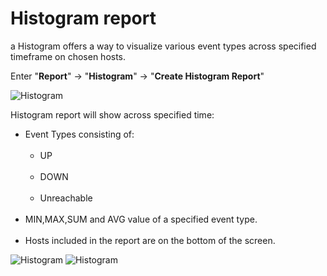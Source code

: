 # Histogram report

a Histogram offers a way to visualize various event types across specified timeframe on chosen hosts. 


Enter "**Report**" -> "**Histogram**" -> "**Create Histogram Report**"

![Histogram](/media/06_00_02_01_Histogram.png)

Histogram report will show across specified time:

-   Event Types consisting of:
<br></br>
    - UP
<br></br>
    - DOWN
<br></br>
    - Unreachable
<br></br>
-   MIN,MAX,SUM and AVG value of a specified event type. 
<br></br>
-   Hosts included in the report are on the bottom of the screen. 


![Histogram](/media/06_00_02_02_Histogram.png)
![Histogram](/media/06_00_02_03_Histogram.png)